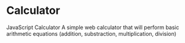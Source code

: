 # Calculator
JavaScript Calculator
A simple web calculator that will perform basic arithmetic equations (addition, substraction, multiplication, division)
